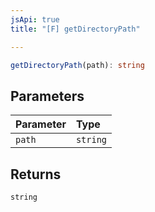 ```yaml
---
jsApi: true
title: "[F] getDirectoryPath"

---
```

```ts
getDirectoryPath(path): string
```

## Parameters

| Parameter | Type |
| :------ | :------ |
| `path` | `string` |

## Returns

`string`
